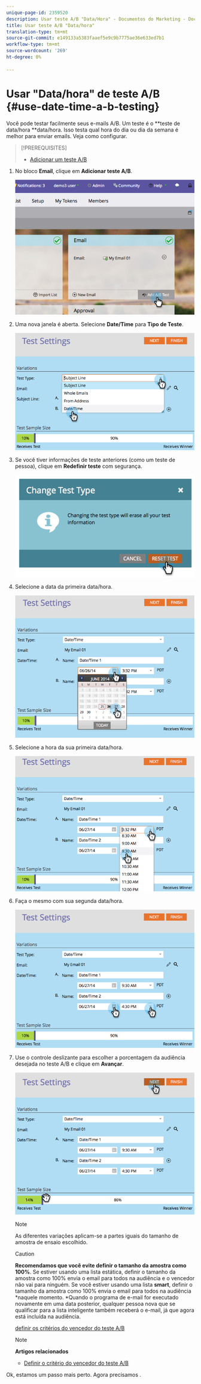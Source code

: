 ```yaml
---
unique-page-id: 2359520
description: Usar teste A/B "Data/Hora" - Documentos do Marketing - Documentação do produto
title: Usar teste A/B "Data/hora"
translation-type: tm+mt
source-git-commit: e149133a5383faaef5e9c9b7775ae36e633ed7b1
workflow-type: tm+mt
source-wordcount: '269'
ht-degree: 0%

---
```



# Usar &quot;Data/hora&quot; de teste A/B {#use-date-time-a-b-testing}

Você pode testar facilmente seus e-mails A/B. Um teste é o **teste de data/hora **data/hora. Isso testa qual hora do dia ou dia da semana é melhor para enviar emails. Veja como configurar.

>[!PREREQUISITES]
>
>* [Adicionar um teste A/B](add-an-a-b-test.md)

>



1. No bloco **Email**, clique em **Adicionar teste A/B**.

   ![](assets/image2014-9-12-15-3a41-3a3.png)

1. Uma nova janela é aberta. Selecione **Date/Time** para **Tipo de Teste**.

   ![](assets/image2014-9-12-15-3a41-3a12.png)

1. Se você tiver informações de teste anteriores (como um teste de pessoa), clique em **Redefinir teste** com segurança.

   ![](assets/image2014-9-12-15-3a41-3a19.png)

1. Selecione a data da primeira data/hora.

   ![](assets/image2014-9-12-15-3a41-3a26.png)

1. Selecione a hora da sua primeira data/hora.

   ![](assets/image2014-9-12-15-3a41-3a33.png)

1. Faça o mesmo com sua segunda data/hora.

   ![](assets/image2014-9-12-15-3a41-3a40.png)

1. Use o controle deslizante para escolher a porcentagem da audiência desejada no teste A/B e clique em **Avançar**.

   ![](assets/image2014-9-12-15-3a41-3a53.png)

   >[!NOTE]
   >
   >As diferentes variações aplicam-se a partes iguais do tamanho de amostra de ensaio escolhido.

   >[!CAUTION]
   >
   >**Recomendamos que você evite definir o tamanho da amostra como 100%**. Se estiver usando uma lista estática, definir o tamanho da amostra como 100% envia o email para todos na audiência e o vencedor não vai para ninguém. Se você estiver usando uma lista **smart**, definir o tamanho da amostra como 100% envia o email para todos na audiência *naquele momento. *Quando o programa de e-mail for executado novamente em uma data posterior, qualquer pessoa nova que se qualificar para a lista inteligente também receberá o e-mail, já que agora está incluída na audiência.

   [definir os critérios do vencedor do teste A/B](define-the-a-b-test-winner-criteria.md)

   >[!NOTE]
   >
   >**Artigos relacionados**
   >
   >    
   >    
   >    * [Definir o critério do vencedor do teste A/B](define-the-a-b-test-winner-criteria.md)


Ok, estamos um passo mais perto. Agora precisamos .